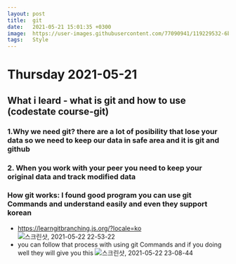 ```yaml
---
layout: post
title:  git
date:   2021-05-21 15:01:35 +0300
image:  https://user-images.githubusercontent.com/77090941/119229532-6bc9d080-bb53-11eb-8732-8d5640d2e248.png
tags:   Style
---
```


# Thursday 2021-05-21
##  What i leard - what is git and how to use (codestate course-git)
### 1.Why we need git? there are a lot of posibility that lose your data so we need to keep our data in safe area and it is git and github 
### 2. When you work with your peer you need to keep your original data and track modified data 

### How git works: I found good program you can use git Commands and understand easily and even they support korean 
- https://learngitbranching.js.org/?locale=ko  
![스크린샷, 2021-05-22 22-53-22](https://user-images.githubusercontent.com/77090941/119229532-6bc9d080-bb53-11eb-8732-8d5640d2e248.png)
- you can follow that process with using git Commands and if you doing well they will give you this
![스크린샷, 2021-05-22 23-08-44](https://user-images.githubusercontent.com/77090941/119229605-c95e1d00-bb53-11eb-9ebb-c6f7d8343143.png)